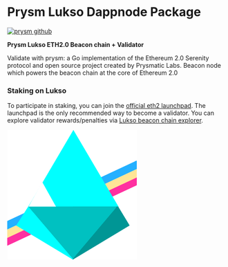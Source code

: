 # Prysm Lukso Dappnode Package

[![prysm github](https://img.shields.io/badge/prysm-Github-blue.svg)](https://prysmaticlabs.com/)

**Prysm Lukso ETH2.0 Beacon chain + Validator**

Validate with prysm: a Go implementation of the Ethereum 2.0 Serenity protocol and open source project created by Prysmatic Labs. Beacon node which powers the beacon chain at the core of Ethereum 2.0

### Staking on Lukso

To participate in staking, you can join the [official eth2 launchpad](https://deposit.mainnet.lukso.network/). The launchpad is the only recommended way to become a validator. You can explore validator rewards/penalties via [Lukso beacon chain explorer](https://explorer.consensus.mainnet.lukso.network).

![avatar](avatar-prysm.png)
